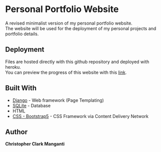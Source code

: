 # Personal Portfolio Website

A revised minimalist version of my personal portfolio website. <br/>
The website will be used for the deployment of my personal projects and portfolio details.

## Deployment

Files are hosted directly with this github repository and deployed with heroku. <br/>
You can preview the progress of this website with this [link](https://christopher-clark.herokuapp.com).

## Built With

* [Django](https://www.djangoproject.com/) - Web framework (Page Templating)
* [SQLite](https://www.sqlite.org/index.html) - Database
* HTML
* [CSS - Bootstrap5](https://getbootstrap.com/) - CSS Framework via Content Delivery Network

## Author

**Christopher Clark Manganti**
